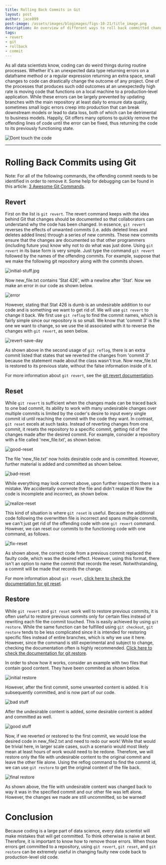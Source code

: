 ```yaml
---
title: Rolling Back Commits in Git
layout: post
author: jace899
post-image: /assets/images/blogimages/figs-10-21/title_image.png
description: An overview of different ways to roll back committed changes in Git.
tags:
- revert
- git
- rollback
- commit
---
```


As all data scientists know, coding can do weird things during routine processes. Whether it's an unexpected data type returning errors on a dataframe method or a regular expression returning an extra space, small changes to code can drastically change the outcome of any project. One of the processes that produces such odd outcomes at an unexpectedly high rate is moving code that functions on a local machine to a production-level application. While these errors can be largely prevented by updating branches with the main repository at least daily to ensure data quality, sometimes small logic errors creep into production that can break downstream models or lead to data loss, both of which can be detrimental to business models. Happily, Git offers many options to quickly remove the offending lines of code until the error can be fixed, thus returning the code to its previously functioning state.

![Dont touch the code](/assets\images\blogimages\figs-10-21\dont-touch-my-code.jpg)

---

# Rolling Back Commits using Git
Note: For all of the following commands, the offending commit needs to be identified in order to remove it. Some help for debugging can be found in this article: [3 Awesome Git Commands](https://www.vinta.com.br/blog/2015/3-awesome-git-commands/).
## Revert
First on the list is `git revert`. The revert command keeps with the idea behind Git that changes should be documented so that collaborators can understand why the code has been changed. In essence, `git revert` reverses the effects of unwanted commits (i.e. adds deleted lines and deletes added lines) through a series of new commits. These new commits ensure that the changes are documented so that other programmers (including future you) know why not to do what was just done. Using `git revert` in its base form is very simple. Just type the command `git revert` followed by the names of the offending commits. For example, suppose that we make the following git repository along with the commits shown.

![initial-stuff.jpg](/assets\images\blogimages\figs-10-21\initial-stuff.jpg)

Now new_file.txt contains 'Stat 426', with a newline after 'Stat'. Now we make an error in our code as shown below.

![error](/assets\images\blogimages\figs-10-21\not-wanted.jpg)

However, stating that Stat 426 is dumb is an undesirable addition to our code and is something we want to get rid of. We will use `git revert` to change it back. We first use `git reflog` to find the commit names, which is fairly simple since our repository is so small. We know that 'commit 3' is the one we want to change, so we use the id associated with it to reverse the changes with `git revert`, as seen below.

![revert-save-day](/assets\images\blogimages\figs-10-21\Revert-saves-day.jpg)

As shown above in the second usage of `git reflog`, there is an extra commit listed that states that we reverted the changes from 'commit 3' because the statement made about the class wasn't true. Now new_file.txt is restored to its previous state, without the false information inside of it.

For more information about `git revert`, see the [git revert documentation](https://git-scm.com/docs/git-revert).

## Reset

While `git revert` is sufficient when the changes made can be traced back to one bad commit, its ability to work with many undesirable changes over multiple commits is limited by the coder's desire to input every single commit id until reaching the commit with the code they want. In contrast, `git reset` excels at such tasks. Instead of reverting changes from one commit, it resets the repository to a specific commit, getting rid of the changes made after the desired commit. For example, consider a repository with a file called 'new_file.txt', as shown below.

![good-reset](/assets\images\blogimages\figs-10-21\good-reset.jpg)

The file 'new_file.txt' now holds desirable code and is committed. However, further material is added and committed as shown below.

![bad-reset](/assets\images\blogimages\figs-10-21\reset-bad.jpg)

While everything may look correct above, upon further inspection there is a mistake. We accidentally overwrote the file and didn't realize it! Now the code is incomplete and incorrect, as shown below.

![realize-reset](/assets\images\blogimages\figs-10-21\reset-realize.jpg)

This kind of situation is where `git reset` is useful. Because the additional code following the overwritten file is incorrect and spans multiple commits, we can't just get rid of the offending code with one `git revert` command. However, we can reset our commits to the functioning code with one command, as follows.

![fix-reset](/assets\images\blogimages\figs-10-21\reset-fix.jpg)

As shown above, the correct code from a previous commit replaced the faulty code, which was the desired effect. However, using this format, there isn't an option to name the commit that records the reset. Notwithstanding, a commit will be made that records the change.

For more information about `git reset`, [click here to check the documentation for git reset](https://git-scm.com/docs/git-reset).

## Restore

While `git revert` and `git reset` work well to restore previous commits, it is often useful to restore previous commits only for certain files instead of rewriting each file the commit touched. This is easily achieved by using `git restore`. While the same function can be fulfilled using `git checkout`, `git restore` tends to be less complicated since it is intended for restoring specific files instead of entire branches, which is why we use it here. However, since the command is still experimental and subject to change, checking the documentation often is highly recommended. [Click here to check the documentation for git restore](https://git-scm.com/docs/git-restore).

In order to show how it works, consider an example with two files that contain good content. They have been commited as shown below.

![initial restore](/assets\images\blogimages\figs-10-21\restore-begin.jpg)

However, after the first commit, some unwanted content is added. It is subsequently committed, and is now part of our code.

![bad stuff](/assets\images\blogimages\figs-10-21\restore-bad.jpg)

After the undesirable content is added, some desirable content is added and committed as well.

![good stuff](/assets\images\blogimages\figs-10-21\restore-good.jpg)

Now, if we reverted or restored to the first commit, we would lose the desired code in new_file2.txt and need to redo our work! While that would be trivial here, in larger scale cases, such a scenario would most likely mean at least hours of work would need to be redone. Therefore, we will restore only the file with undesirable content to the original commit and leave the other file alone. Using the reflog command to find the commit id, we can use `git restore` to get the original content of the file back.

![final restore](/assets\images\blogimages\figs-10-21\restore-final.jpg)

As shown above, the file with undesirable content was changed back to way it was in the specified commit and our other file was left alone. However, the changes we made are still uncommitted, so be warned!

# Conclusion

Because coding is a large part of data science, every data scientist will make mistakes that will get committed. To think otherwise is naive at best. Therefore, it is important to know how to remove those errors. When those errors get committed to a repository, using  `git revert`, `git reset`, and `git restore` can be extremely useful in changing faulty new code back to production-level old code.
